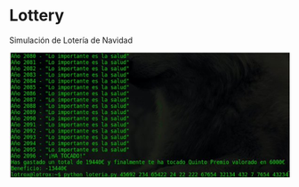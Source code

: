 # Lottery
Simulación de Lotería de Navidad

![](https://github.com/Lotrox/lottery/raw/master/results/thum.jpg)
